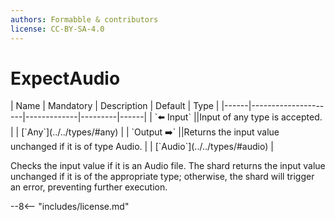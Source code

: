 ```yaml
---
authors: Formabble & contributors
license: CC-BY-SA-4.0
---
```



# ExpectAudio

<div class="sh-parameters" markdown="1">
| Name | Mandatory | Description | Default | Type |
|------|---------------------|-------------|---------|------|
| `⬅️ Input` ||Input of any type is accepted. | | [`Any`](../../types/#any) |
| `Output ➡️` ||Returns the input value unchanged if it is of type Audio. | | [`Audio`](../../types/#audio) |

</div>

Checks the input value if it is an Audio file. The shard returns the input value unchanged if it is of the appropriate type; otherwise, the shard will trigger an error, preventing further execution.

--8<-- "includes/license.md"

